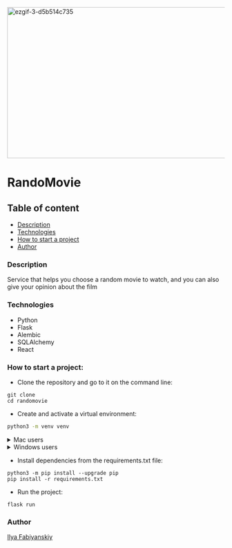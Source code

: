 <img alt="ezgif-3-d5b514c735" height="350" src="https://github.com/fabilya/YaMDb_REST_API/assets/105780672/6441ed59-2786-4e22-bc86-39c438e44735" width="600"/>

# RandoMovie

## Table of content
- [Description](#description)
- [Technologies](#technologies)
- [How to start a project](#how-to-start-a-project)
- [Author](#author)

### Description
Service that helps you choose a random movie to watch, and you can also give your opinion about the film

### Technologies
- Python 
- Flask 
- Alembic 
- SQLAlchemy 
- React

### How to start a project:

- Clone the repository and go to it on the command line:
```
git clone 
cd randomovie
```

- Create and activate a virtual environment:

```Bash
python3 -m venv venv
````
<details><summary>Mac users</summary>

`source venv/bin/activate`
</details>
<details><summary>Windows users</summary>

`source env/Scripts/activate`
</details>

* Install dependencies from the requirements.txt file:

```
python3 -m pip install --upgrade pip
pip install -r requirements.txt
```

* Run the project:

`flask run`

### Author
[Ilya Fabiyanskiy](http://github.com/fabilya)
